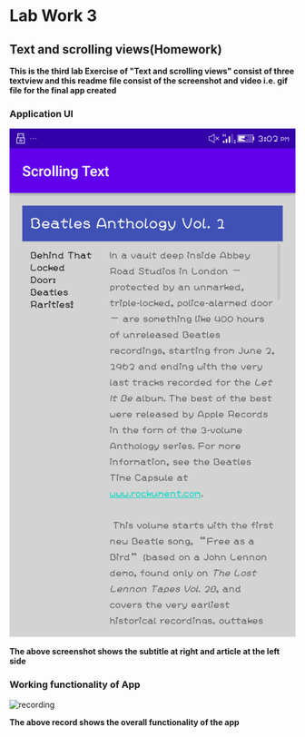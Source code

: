 # Lab Work 3
## Text and scrolling views(Homework)
**This is the third lab Exercise of "Text and scrolling views" consist of three textview and this 
readme file consist of the screenshot and video i.e. gif file for the final app created**

### Application UI
![front page](ScreenshotAndRecord/homeworkSS.png)

**The above screenshot shows the subtitle at right and article at the left side**

### Working functionality of App 

![recording](ScreenshotAndRecord/Record.gif)

**The above record shows the overall functionality of the app**